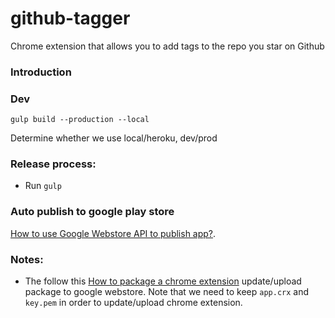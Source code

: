 # github-tagger
Chrome extension that allows you to add tags to the repo you star on Github

### Introduction

### Dev
```
gulp build --production --local
```

Determine whether we use local/heroku, dev/prod

### Release process:
- Run `gulp`

### Auto publish to google play store
[How to use Google Webstore API to publish app?](https://developer.chrome.com/webstore/using_webstore_api).

### Notes:
- The follow this [How to package a chrome extension](https://developer.chrome.com/extensions/packaging) 
update/upload package to google webstore. Note that we need to keep `app.crx` and `key.pem` in order to 
update/upload chrome extension.
